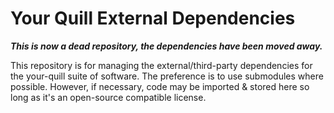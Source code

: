 # Your Quill External Dependencies

***This is now a dead repository, the dependencies have been moved away.***

This repository is for managing the external/third-party dependencies for the your-quill suite of software.  The preference is to use submodules where possible.  However, if necessary, code may be imported & stored here so long as it's an open-source compatible license.

